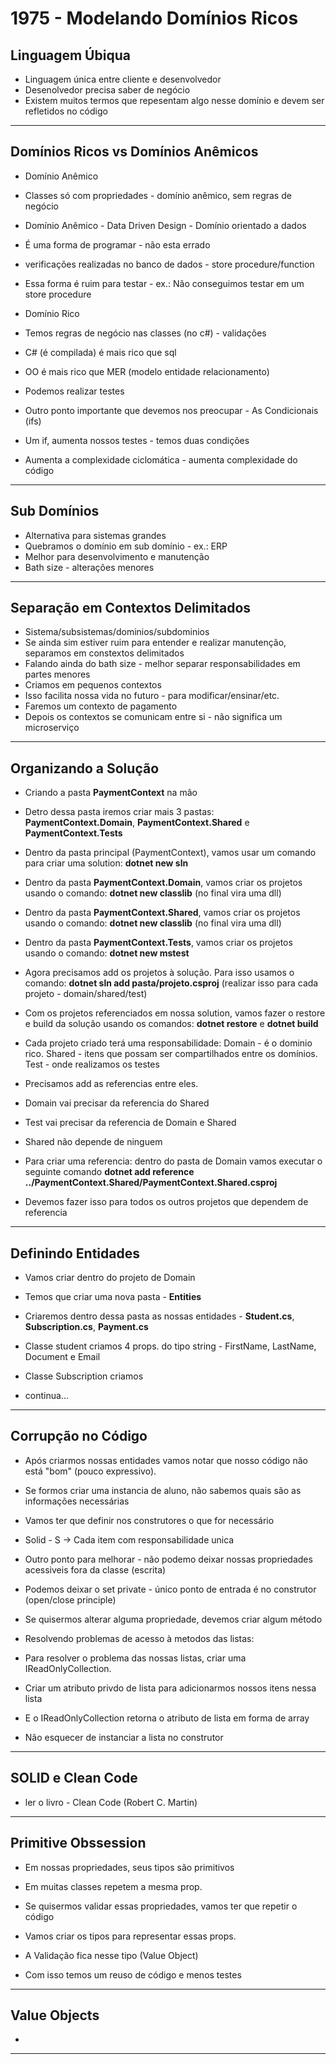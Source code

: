 # 1975 - Modelando Domínios Ricos

## Linguagem Úbiqua

- Linguagem única entre cliente e desenvolvedor
- Desenolvedor precisa saber de negócio
- Existem muitos termos que repesentam algo nesse domínio e devem ser refletidos no código

---

## Domínios Ricos vs Domínios Anêmicos

- Domínio Anêmico
- Classes só com propriedades - domínio anêmico, sem regras de negócio
- Domínio Anêmico - Data Driven Design - Domínio orientado a dados
- É uma forma de programar - não esta errado
- verificações realizadas no banco de dados - store procedure/function
- Essa forma é ruim para testar - ex.: Não conseguimos testar em um store procedure

- Domínio Rico
- Temos regras de negócio nas classes (no c#) - validações
- C# (é compilada) é mais rico que sql
- OO é mais rico que MER (modelo entidade relacionamento)
- Podemos realizar testes

- Outro ponto importante que devemos nos preocupar - As Condicionais (ifs)
- Um if, aumenta nossos testes - temos duas condições
- Aumenta a complexidade ciclomática - aumenta complexidade do código

---

## Sub Domínios

- Alternativa para sistemas grandes
- Quebramos o domínio em sub domínio - ex.: ERP
- Melhor para desenvolvimento e manutenção
- Bath size - alterações menores

---

## Separação em Contextos Delimitados

- Sistema/subsistemas/dominios/subdominios
- Se ainda sim estiver ruim para entender e realizar manutenção, separamos em constextos delimitados
- Falando ainda do bath size - melhor separar responsabilidades em partes menores
- Criamos em pequenos contextos
- Isso facilita nossa vida no futuro - para modificar/ensinar/etc.
- Faremos um contexto de pagamento
- Depois os contextos se comunicam entre si - não significa um microserviço

---

## Organizando a Solução

- Criando a pasta **PaymentContext** na mão
- Detro dessa pasta iremos criar mais 3 pastas: **PaymentContext.Domain**, **PaymentContext.Shared** e **PaymentContext.Tests**

- Dentro da pasta principal (PaymentContext), vamos usar um comando para criar uma solution: **dotnet new sln**

- Dentro da pasta **PaymentContext.Domain**, vamos criar os projetos usando o comando: **dotnet new classlib** (no final vira uma dll)

- Dentro da pasta **PaymentContext.Shared**, vamos criar os projetos usando o comando: **dotnet new classlib** (no final vira uma dll)

- Dentro da pasta **PaymentContext.Tests**, vamos criar os projetos usando o comando: **dotnet new mstest**

- Agora precisamos add os projetos à solução. Para isso usamos o comando: **dotnet sln add pasta/projeto.csproj** (realizar isso para cada projeto - domain/shared/test)

- Com os projetos referenciados em nossa solution, vamos fazer o restore e build da solução usando os comandos: **dotnet restore** e **dotnet build**

- Cada projeto criado terá uma responsabilidade: Domain - é o dominio rico. Shared - itens que possam ser compartilhados entre os domínios. Test - onde realizamos os testes

- Precisamos add as referencias entre eles.
- Domain vai precisar da referencia do Shared
- Test vai precisar da referencia de Domain e Shared
- Shared não depende de ninguem
- Para criar uma referencia: dentro do pasta de Domain vamos executar o seguinte comando **dotnet add reference ../PaymentContext.Shared/PaymentContext.Shared.csproj**
- Devemos fazer isso para todos os outros projetos que dependem de referencia

---

## Definindo Entidades

- Vamos criar dentro do projeto de Domain
- Temos que criar uma nova pasta - **Entities**
- Criaremos dentro dessa pasta as nossas entidades - **Student.cs**, **Subscription.cs**, **Payment.cs**

- Classe student criamos 4 props. do tipo string - FirstName, LastName, Document e Email
- Classe Subscription criamos 
- continua...

---

## Corrupção no Código

- Após criarmos nossas entidades vamos notar que nosso código não está "bom" (pouco expressivo).
- Se formos criar uma instancia de aluno, não sabemos quais são as informações necessárias
- Vamos ter que definir nos construtores o que for necessário
- Solid - S -> Cada item com responsabilidade unica
- Outro ponto para melhorar - não podemo deixar nossas propriedades acessiveis fora da classe (escrita)
- Podemos deixar o set private - único ponto de entrada é no construtor (open/close principle)
- Se quisermos alterar alguma propriedade, devemos criar algum método

- Resolvendo problemas de acesso à metodos das listas:
- Para resolver o problema das nossas listas, criar uma IReadOnlyCollection.
- Criar um atributo privdo de lista para adicionarmos nossos itens nessa lista
- E o IReadOnlyCollection retorna o atributo de lista em forma de array
- Não esquecer de instanciar a lista no construtor

---

## SOLID e Clean Code

- ler o livro - Clean Code (Robert C. Martin)

---

## Primitive Obssession

- Em nossas propriedades, seus tipos são primitivos
- Em muitas classes repetem a mesma prop.
- Se quisermos validar essas propriedades, vamos ter que repetir o código

- Vamos criar os tipos para representar essas props.
- A Validação fica nesse tipo (Value Object)
- Com isso temos um reuso de código e menos testes

---

## Value Objects

- 

---